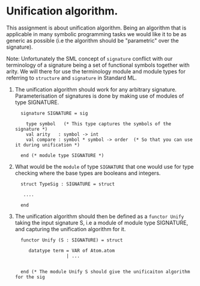 # Unification algorithm.

This assignment is about unification algorithm. Being an algorithm
that is applicable in many symbolic programming tasks we would like it
to be as generic as possible (i.e the algorithm should be "parametric" over the
signature).

Note: Unfortunately the SML concept of `signature` conflict with our
      terminology of a signature being a set of functional symbols
      together with arity. We will there for use the terminology
      module and module types for referring to `structure` and
      `signature` in Standard ML.


1. The unification algorithm should work for any arbitrary
   signature. Parameterisation of signatures is done by making use
   of modules of type SIGNATURE.

         signature SIGNATURE = sig

           type symbol   (* This type captures the symbols of the signature *)
           val arity   : symbol -> int
           val compare : symbol * symbol -> order  (* So that you can use it during unification *)

         end (* module type SIGNATURE *)

2. What would be the `module` of type `SIGNATURE` that one would use
   for type checking where the base types are booleans and integers.


         struct TypeSig : SIGNATURE = struct

		  ....

		 end

3. The unification algorithm should then be defined as a `functor
   Unify` taking the input signature S, i.e a module of module type
   SIGNATURE, and capturing the unification algorithm for it.

         functor Unify (S : SIGNATURE) = struct

            datatype term = VAR of Atom.atom
                          | ...


         end (* The module Unify S should give the unificaiton algorithm for the sig
